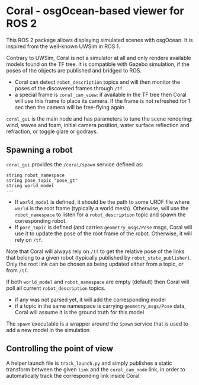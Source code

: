 # Coral - osgOcean-based viewer for ROS 2

This ROS 2 package allows displaying simulated scenes with osgOcean. It is inspired from the well-known UWSim in ROS 1.

Contrary to UWSim, Coral is not a simulator at all and only renders available models found on the TF tree. It is compatible with Gazebo simulation, if the poses of the objects are published and bridged to ROS.

 - Coral can detect `robot_description` topics and will then monitor the poses of the discovered frames through `/tf`
 - a special frame is `coral_cam_view`: if available in the TF tree then Coral will use this frame to place its camera. If the frame is not refreshed for 1 sec then the camera will be free-flying again
 
 `coral_gui` is the main node and has parameters to tune the scene rendering: wind, waves and foam, initial camera position, water surface reflection and refraction, or toggle glare or godrays.
 
## Spawning a robot

`coral_gui` provides the `/coral/spawn` service defined as:
```
string robot_namespace
string pose_topic "pose_gt"
string world_model
---
```
 - If `world_model` is defined, it should be the path to some URDF file where `world` is the root frame (typically a world mesh).
Otherwise, will use the `robot_namespace` to listen for a `robot_description` topic and spawn the corresponding robot.
- If `pose_topic` is defined (and carries `geometry_msgs/Pose` msgs, Coral will use it to update the pose of the root frame of the robot. Otherwise, it will rely on `/tf`.

Note that Coral will always rely on `/tf` to get the relative pose of the links that belong to a given robot (typically published by `robot_state_publisher`). Only the root link can be chosen as being updated either from a topic, or from `/tf`.

If both `world_model` and `robot_namespace` are empty (default) then Coral will poll all current `robot_description` topics.
 - if any was not parsed yet, it will add the corresponding model
 - if a topic in the same namespace is carrying `geometry_msgs/Pose` data, Coral will assume it is the ground truth for this model

The `spawn` executable is a wrapper around the `Spawn` service that is used to add a new model in the simulation
 
## Controlling the point of view

A helper launch file is `track_launch.py` and simply publishes a static transform between the given `link` and the `coral_cam_node` link, in order to automatically track the corresponding link inside Coral.
